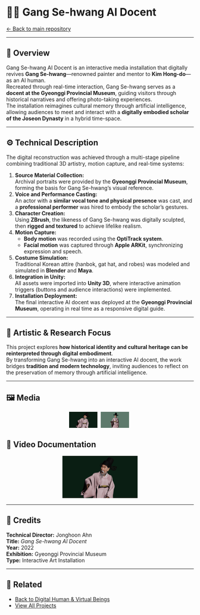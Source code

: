 # 🧑‍🎨 Gang Se-hwang AI Docent

[← Back to main repository](https://github.com/reusahn/Unity-Unreal-Interaction-Research/tree/main)

---

## 🧠 Overview
Gang Se-hwang AI Docent is an interactive media installation that digitally revives **Gang Se-hwang**—renowned painter and mentor to **Kim Hong-do**—as an AI human.  
Recreated through real-time interaction, Gang Se-hwang serves as a **docent at the Gyeonggi Provincial Museum**, guiding visitors through historical narratives and offering photo-taking experiences.  
The installation reimagines cultural memory through artificial intelligence, allowing audiences to meet and interact with a **digitally embodied scholar of the Joseon Dynasty** in a hybrid time-space.

---

## ⚙️ Technical Description
The digital reconstruction was achieved through a multi-stage pipeline combining traditional 3D artistry, motion capture, and real-time systems:

1. **Source Material Collection:**  
   Archival portraits were provided by the **Gyeonggi Provincial Museum**, forming the basis for Gang Se-hwang’s visual reference.  
2. **Voice and Performance Casting:**  
   An actor with a **similar vocal tone and physical presence** was cast, and a **professional performer** was hired to embody the scholar’s gestures.  
3. **Character Creation:**  
   Using **ZBrush**, the likeness of Gang Se-hwang was digitally sculpted, then **rigged and textured** to achieve lifelike realism.  
4. **Motion Capture:**  
   - **Body motion** was recorded using the **OptiTrack system**.  
   - **Facial motion** was captured through **Apple ARKit**, synchronizing expression and speech.  
5. **Costume Simulation:**  
   Traditional Korean attire (hanbok, gat hat, and robes) was modeled and simulated in **Blender** and **Maya**.  
6. **Integration in Unity:**  
   All assets were imported into **Unity 3D**, where interactive animation triggers (buttons and audience interactions) were implemented.  
7. **Installation Deployment:**  
   The final interactive AI docent was deployed at the **Gyeonggi Provincial Museum**, operating in real time as a responsive digital guide.

---

## 🧩 Artistic & Research Focus
This project explores **how historical identity and cultural heritage can be reinterpreted through digital embodiment**.  
By transforming Gang Se-hwang into an interactive AI docent, the work bridges **tradition and modern technology**, inviting audiences to reflect on the preservation of memory through artificial intelligence.

---

## 🖼️ Media
<p align="center">
  <img src="./media/GangSehwang_01.jpg" width="15%" style="margin-right:5px;"/>
  <img src="./media/GangSehwang_02.jpg" width="15%" style="margin-right:5px;"/>
</p>

## 🎥 Video Documentation
<p align="center">
  <a href="https://vimeo.com/1011866123">
    <img src="./media/GangSehwang_Thumb.jpg" width="40%" />
  </a>
</p>


---

## 👤 Credits
**Technical Director:** Jonghoon Ahn  
**Title:** *Gang Se-hwang AI Docent*  
**Year:** 2022  
**Exhibition:** Gyeonggi Provincial Museum  
**Type:** Interactive Art Installation  

---

## 🔗 Related
- [Back to Digital Human & Virtual Beings](../README.md)  
- [View All Projects](https://github.com/reusahn/Unity-Unreal-Interaction-Research/tree/main)
